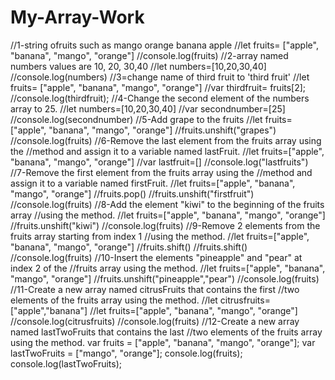 # My-Array-Work

//1-string ofruits such as mango orange banana apple
//let fruits= ["apple", "banana", "mango", "orange"]
//console.log(fruits)
//2-array named numbers values are 10, 20, 30,40
//let numbers=[10,20,30,40]
//console.log(numbers)
//3=change name of third fruit to 'third fruit'
//let fruits= ["apple", "banana", "mango", "orange"]
//var thirdfruit= fruits[2];
//console.log(thirdfruit);
//4-Change the second element of the numbers array to 25.
//let numbers=[10,20,30,40]
//var secondnumber=[25]
//console.log(secondnumber)
//5-Add grape to the fruits
//let fruits=["apple", "banana", "mango", "orange"]
//fruits.unshift("grapes")
//console.log(fruits)
//6-Remove the last element from the fruits array using the
//method and assign it to a variable named lastFruit.
//let fruits=["apple", "banana", "mango", "orange"]
//var lastfruit=[]
//console.log("lastfruits")
//7-Remove the first element from the fruits array using the
//method and assign it to a variable named firstFruit.
//let fruits=["apple", "banana", "mango", "orange"]
//fruits.pop()
//fruits.unshift("firstfruit")
//console.log(fruits)
//8-Add the element "kiwi" to the beginning of the fruits array
//using the method.
//let fruits=["apple", "banana", "mango", "orange"]
//fruits.unshift("kiwi") 
//console.log(fruits)
//9-Remove 2 elements from the fruits array starting from index 1
//using the method.
//let fruits=["apple", "banana", "mango", "orange"]
//fruits.shift()
//fruits.shift()
//console.log(fruits)
//10-Insert the elements "pineapple" and "pear" at index 2 of the
//fruits array using the method.
//let fruits=["apple", "banana", "mango", "orange"]
//fruits.unshift("pineapple","pear")
//console.log(fruits)
//11-Create a new array named citrusFruits that contains the first
//two elements of the fruits array using the method.
//let citrusfruits=["apple","banana"]
//let fruits=["apple", "banana", "mango", "orange"]
//console.log(citrusfruits)
//console.log(fruits)
//12-Create a new array named lastTwoFruits that contains the last
//two elements of the fruits array using the method.
var fruits = ["apple", "banana", "mango", "orange"];
var lastTwoFruits = ["mango", "orange"];
console.log(fruits);
console.log(lastTwoFruits);

